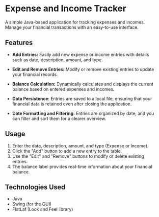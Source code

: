 # Expense and Income Tracker

A simple Java-based application for tracking expenses and incomes. Manage your financial transactions with an easy-to-use interface.

## Features

- **Add Entries:** Easily add new expense or income entries with details such as date, description, amount, and type.

- **Edit and Remove Entries:** Modify or remove existing entries to update your financial records.

- **Balance Calculation:** Dynamically calculates and displays the current balance based on entered expenses and incomes.

- **Data Persistence:** Entries are saved to a local file, ensuring that your financial data is retained even after closing the application.

- **Date Formatting and Filtering:** Entries are organized by date, and you can filter and sort them for a clearer overview.

## Usage

1. Enter the date, description, amount, and type (Expense or Income).
2. Click the "Add" button to add a new entry to the table.
3. Use the "Edit" and "Remove" buttons to modify or delete existing entries.
4. The balance label provides real-time information about your financial balance.

## Technologies Used

- Java
- Swing (for the GUI)
- FlatLaf (Look and Feel library)

